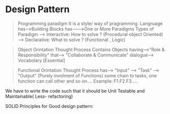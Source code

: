 # Design Pattern
> Programming paradigm 
It is a style/ way of pragramming.
Langruage
  has-->Building Blocks
      has--->One or More Paradigms
Types of Paradigm
  --> Interactive: How to solve ? (Procedural object Oriented)
  --> Declarative: What to solve ? (Functional , Logic)
  
> Object Orintation Thought Process
  Contains Objects
    having-->"Role & Responsibility"
    that--> "Collaborate & Communicate"
                dialogue--> Vocabolary [Essential]
                
> Functional Orintation Thought Process
  has--> "Input" --> "Task" --> "Output" (Purely involment of Functions)
  some chain to tasks, one function can call other and so on....
  Example: F1.F2.F3.....
  
  We have to wirte the code such that it should be Unit Testable and Maintainable( Less- refactoring) 
  
SOLID Principles for Good design pattern:

